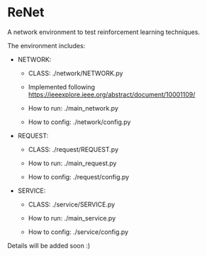 # ReNet
A network environment to test reinforcement learning techniques.

The environment includes:

- NETWORK:

    - CLASS: ./network/NETWORK.py

    - Implemented following https://ieeexplore.ieee.org/abstract/document/10001109/

    - How to run: ./main_network.py

    - How to config: ./network/config.py

- REQUEST:

    - CLASS: ./request/REQUEST.py

    - How to run: ./main_request.py

    - How to config: ./request/config.py

- SERVICE: 

    - CLASS: ./service/SERVICE.py

    - How to run: ./main_service.py

    - How to config: ./service/config.py

Details will be added soon :)
